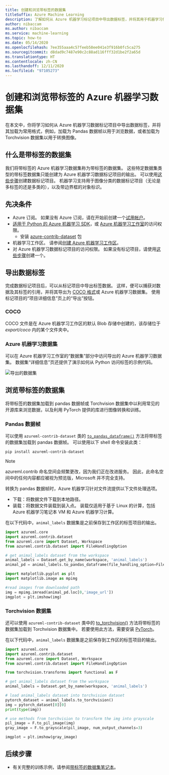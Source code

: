 ```yaml
---
title: 创建和浏览带标签的数据集
titleSuffix: Azure Machine Learning
description: 了解如何从 Azure 机器学习标记项目中导出数据标签，并将其用于机器学习任务。
author: nibaccam
ms.author: nibaccam
ms.service: machine-learning
ms.topic: how-to
ms.date: 05/14/2020
ms.openlocfilehash: 7ee355aaa4c57feeb58ee041e3f916b0fc5ca275
ms.sourcegitcommit: d8dad9c7487e90c2c88ad116fff32d1be2f2a65d
ms.translationtype: HT
ms.contentlocale: zh-CN
ms.lasthandoff: 12/11/2020
ms.locfileid: "97105273"
---
```

# <a name="create-and-explore-azure-machine-learning-dataset-with-labels"></a>创建和浏览带标签的 Azure 机器学习数据集

在本文中，你将学习如何从 Azure 机器学习数据标记项目中导出数据标签，并将其加载为常用格式，例如，加载为 Pandas 数据帧以用于浏览数据，或者加载为 Torchvision 数据集以用于转换图像。 

## <a name="what-are-datasets-with-labels"></a>什么是带标签的数据集 

我们将带标签的 Azure 机器学习数据集称为带标签的数据集。 这些特定数据集类型的带标签数据集只能创建为 Azure 机器学习数据标记项目的输出。 可以使用[这些步骤](how-to-create-labeling-projects.md)创建数据标记项目。 机器学习支持用于图像分类的数据标记项目（无论是多标签的还是多类的），以及带边界框的对象标识。

## <a name="prerequisites"></a>先决条件

* Azure 订阅。 如果没有 Azure 订阅，请在开始前创建一个[试用帐户](https://www.microsoft.com/china/azure/index.html?fromtype=cn)。
* [适用于 Python 的 Azure 机器学习 SDK](https://docs.microsoft.com/python/api/overview/azure/ml/intro?preserve-view=true&view=azure-ml-py)，或 [Azure 机器学习工作室](https://studio.ml.azure.cn/)的访问权限。
    * 安装 [azure-contrib-dataset](https://docs.microsoft.com/python/api/azureml-contrib-dataset/?preserve-view=true&view=azure-ml-py) 包
* 机器学习工作区。 请参阅[创建 Azure 机器学习工作区](how-to-manage-workspace.md)。
* 对 Azure 机器学习数据标记项目的访问权限。 如果没有标记项目，请使用[这些步骤](how-to-create-labeling-projects.md)创建一个。

## <a name="export-data-labels"></a>导出数据标签 

完成数据标记项目后，可以从标记项目中导出标签数据。 这样，便可以捕获对数据及其标签的引用，并将其导出为 [COCO 格式](http://cocodataset.org/#format-data)或 Azure 机器学习数据集。 使用标记项目的“项目详细信息”页上的“导出”按钮。 

### <a name="coco"></a>COCO 

 COCO 文件是在 Azure 机器学习工作区的默认 Blob 存储中创建的，该存储位于 *export/coco* 内的某个文件夹中。 

### <a name="azure-machine-learning-dataset"></a>Azure 机器学习数据集

可以在 Azure 机器学习工作室的“数据集”部分中访问导出的 Azure 机器学习数据集。 数据集“详细信息”页还提供了演示如何从 Python 访问标签的示例代码。

![导出的数据集](./media/how-to-create-labeling-projects/exported-dataset.png)

## <a name="explore-labeled-datasets"></a>浏览带标签的数据集

将带标签的数据集加载到 pandas 数据帧或 Torchvision 数据集中以利用常见的开源库来浏览数据，以及利用 PyTorch 提供的库进行图像转换和训练。

### <a name="pandas-dataframe"></a>Pandas 数据帧

可以使用 `azureml-contrib-dataset` 类的 [`to_pandas_dataframe()`](https://docs.microsoft.com/python/api/azureml-core/azureml.data.tabulardataset?preserve-view=true&view=azure-ml-py#&preserve-view=trueto-pandas-dataframe-on-error--null---out-of-range-datetime--null--) 方法将带标签的数据集加载到 pandas 数据帧。 可以使用以下 shell 命令安装此类： 

```shell
pip install azureml-contrib-dataset
```

>[!NOTE]
>azureml.contrib 命名空间会频繁更改，因为我们正在改进服务。 因此，此命名空间中的任何内容都应被视为预览版，Microsoft 并不完全支持。

转换为 pandas 数据帧时，Azure 机器学习针对文件流提供以下文件处理选项。
* 下载：将数据文件下载到本地路径。
* 装载：将数据文件装载到装入点。 装载仅适用于基于 Linux 的计算，包括 Azure 机器学习笔记本 VM 和 Azure 机器学习计算。

在以下代码中，`animal_labels` 数据集是之前保存到工作区的标签项目的输出。

```Python
import azureml.core
import azureml.contrib.dataset
from azureml.core import Dataset, Workspace
from azureml.contrib.dataset import FileHandlingOption

# get animal_labels dataset from the workspace
animal_labels = Dataset.get_by_name(workspace, 'animal_labels')
animal_pd = animal_labels.to_pandas_dataframe(file_handling_option=FileHandlingOption.DOWNLOAD, target_path='./download/', overwrite_download=True)

import matplotlib.pyplot as plt
import matplotlib.image as mpimg

#read images from downloaded path
img = mpimg.imread(animal_pd.loc[0,'image_url'])
imgplot = plt.imshow(img)
```

### <a name="torchvision-datasets"></a>Torchvision 数据集

还可以使用 `azureml-contrib-dataset` 类中的 [to_torchvision()](https://docs.microsoft.com/python/api/azureml-contrib-dataset/azureml.contrib.dataset.tabulardataset?preserve-view=true&view=azure-ml-py#&preserve-view=trueto-torchvision--) 方法将带标签的数据集加载到 Torchvision 数据集中。 若要使用此方法，需要安装 [PyTorch](https://pytorch.org/)。 

在以下代码中，`animal_labels` 数据集是之前保存到工作区的标签项目的输出。

```python
import azureml.core
import azureml.contrib.dataset
from azureml.core import Dataset, Workspace
from azureml.contrib.dataset import FileHandlingOption

from torchvision.transforms import functional as F

# get animal_labels dataset from the workspace
animal_labels = Dataset.get_by_name(workspace, 'animal_labels')

# load animal_labels dataset into torchvision dataset
pytorch_dataset = animal_labels.to_torchvision()
img = pytorch_dataset[0][0]
print(type(img))

# use methods from torchvision to transform the img into grayscale
pil_image = F.to_pil_image(img)
gray_image = F.to_grayscale(pil_image, num_output_channels=3)

imgplot = plt.imshow(gray_image)
```

## <a name="next-steps"></a>后续步骤

* 有关完整的训练示例，请参阅[带标签的数据集笔记本](https://github.com/Azure/MachineLearningNotebooks/blob/master/how-to-use-azureml/work-with-data/datasets-tutorial/labeled-datasets/labeled-datasets.ipynb)。
